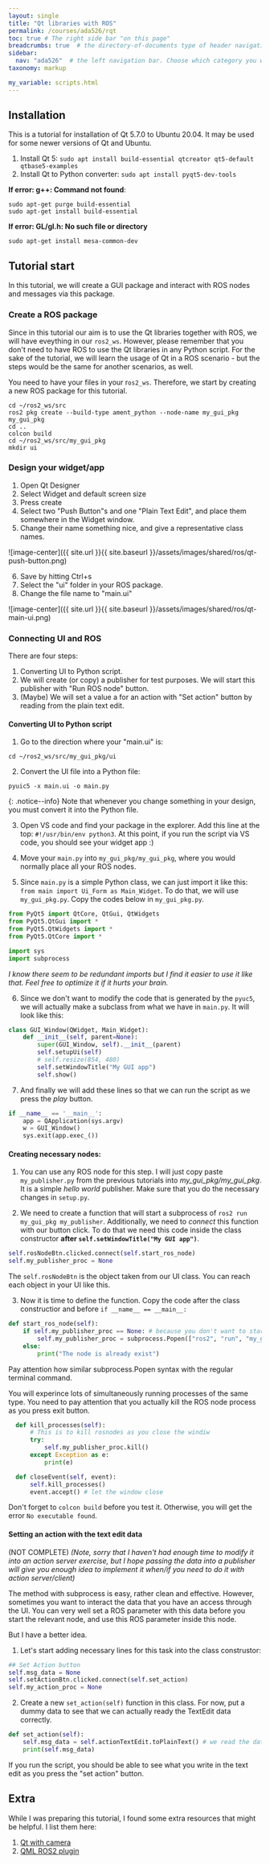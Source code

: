 ```yaml
---
layout: single
title: "Qt libraries with ROS"
permalink: /courses/ada526/rqt
toc: true # The right side bar "on this page"
breadcrumbs: true  # the directory-of-documents type of header navigation
sidebar:
  nav: "ada526"  # the left navigation bar. Choose which category you want.
taxonomy: markup

my_variable: scripts.html
---
```

## Installation
This is a tutorial for installation of Qt 5.7.0 to Ubuntu 20.04. It may be used for some newer versions of Qt and Ubuntu.

1. Install Qt 5: `sudo apt install build-essential qtcreator qt5-default qtbase5-examples`
2. Install Qt to Python converter: `sudo apt install pyqt5-dev-tools`


**If error: g++: Command not found**: 
```console
sudo apt-get purge build-essential
sudo apt-get install build-essential
```
**If error: GL/gl.h: No such file or directory**
```console
sudo apt-get install mesa-common-dev
```

## Tutorial start
In this tutorial, we will create a GUI package and interact with ROS nodes and messages via this package.

### Create a ROS package
Since in this tutorial our aim is to use the Qt libraries together with ROS, we will have eveything in our `ros2_ws`. However, please remember that you don't need to have ROS to use the Qt libraries in any Python script. For the sake of the tutorial, we will learn the usage of Qt in a ROS scenario - but the steps would be the same for another scenarios, as well.

You need to have your files in your r`os2_ws`. Therefore, we start by creating a new ROS package for this tutorial.

```console
cd ~/ros2_ws/src
ros2 pkg create --build-type ament_python --node-name my_gui_pkg my_gui_pkg
cd ..
colcon build
cd ~/ros2_ws/src/my_gui_pkg
mkdir ui
```

### Design your widget/app
1. Open Qt Designer
2. Select Widget and default screen size
3. Press create
4. Select two "Push Button"s and one "Plain Text Edit", and place them somewhere in the Widget window.
5. Change their name something nice, and give a representative class names.

![image-center]({{ site.url }}{{ site.baseurl }}/assets/images/shared/ros/qt-push-button.png)

6. Save by hitting Ctrl+s
7. Select the "ui" folder in your ROS package.
8. Change the file name to "main.ui"

![image-center]({{ site.url }}{{ site.baseurl }}/assets/images/shared/ros/qt-main-ui.png)


### Connecting UI and ROS
There are four steps:

1. Converting UI to Python script.
2. We will create (or copy) a publisher for test purposes. We will start this publisher with "Run ROS node" button.
3. (Maybe) We will set a value a for an action with "Set action" button by reading from the plain text edit.


#### Converting UI to Python script
1. Go to the direction where your "main.ui" is:
```console
cd ~/ros2_ws/src/my_gui_pkg/ui
```

2. Convert the UI file into a Python file:
```console
pyuic5 -x main.ui -o main.py
```

{: .notice--info}
Note that whenever you change something in your design, you must convert it into the Python file.

3. Open VS code and find your package in the explorer.
Add this line at the top: `#!/usr/bin/env python3`. At this point, if you run the script via VS code, you should see your widget app :)

4. Move your `main.py` into `my_gui_pkg/my_gui_pkg`, where you would normally place all your ROS nodes.

5. Since `main.py` is a simple Python class, we can just import it like this: `from main import Ui_Form as Main_Widget`. To do that, we will use `my_gui_pkg.py`. Copy the codes below in `my_gui_pkg.py`.

```python
from PyQt5 import QtCore, QtGui, QtWidgets
from PyQt5.QtGui import *
from PyQt5.QtWidgets import *
from PyQt5.QtCore import *

import sys
import subprocess
```

*I know there seem to be redundant imports but I find it easier to use it like that. Feel free to optimize it if it hurts your brain.*

6. Since we don't want to modify the code that is generated by the `pyuc5`, we will actually make a subclass from what we have in `main.py`. It will look like this:
```python
class GUI_Window(QWidget, Main_Widget):
    def __init__(self, parent=None):
        super(GUI_Window, self).__init__(parent)
        self.setupUi(self)
        # self.resize(854, 480)
        self.setWindowTitle("My GUI app")
        self.show()
```
7. And finally we will add these lines so that we can run the script as we press the *play* button.
```python
if __name__ == '__main__':
    app = QApplication(sys.argv)
    w = GUI_Window()
    sys.exit(app.exec_())
```


#### Creating necessary nodes:
1. You can use any ROS node for this step. I will just copy paste `my_publisher.py` from the previous tutorials into *my_gui_pkg/my_gui_pkg*. It is a simple *hello world* publisher. Make sure that you do the necessary changes in `setup.py`.

2. We need to create a function that will start a subprocess of `ros2 run my_gui_pkg my_publisher`. Additionally, we need to *connect* this function with our button click. To do that we need this code inside the class constructor **after `self.setWindowTitle("My GUI app")`**.

```python
self.rosNodeBtn.clicked.connect(self.start_ros_node)
self.my_publisher_proc = None
```
The `self.rosNodeBtn` is the object taken from our UI class. You can reach each object in your UI like this.

3. Now it is time to define the function. Copy the code after the class constructior and before `if __name__ == __main__:`

```python
def start_ros_node(self):
    if self.my_publisher_proc == None: # because you don't want to start several processes in each click
        self.my_publisher_proc = subprocess.Popen(["ros2", "run", "my_gui_pkg", "my_publisher"], text=True)
    else:
        print("The node is already exist")
```

Pay attention how similar subprocess.Popen syntax with the regular terminal command.

You will experince lots of simultaneously running processes of the same type. You need to pay attention that you actually kill the ROS node process as you press exit button.

```python
  def kill_processes(self):
      # This is to kill rosnodes as you close the windiw
      try:
          self.my_publisher_proc.kill()
      except Exception as e:
          print(e)

  def closeEvent(self, event):
      self.kill_processes()
      event.accept() # let the window close
```

Don't forget to `colcon build` before you test it. Otherwise, you will get the error `No executable found`.

#### Setting an action with the text edit data
(NOT COMPLETE)
*(Note, sorry that I haven't had enough time to modify it into an action server exercise, but I hope passing the data into a publisher will give you enough idea to implement it when/if you need to do it with action server/client)*

The method with subprocess is easy, rather clean and effective. However, sometimes you want to interact the data that you have an access through the UI. You can very well set a ROS parameter with this data before you start the relevant node, and use this ROS parameter inside this node. 

But I have a better idea.

1. Let's start adding necessary lines for this task into the class construstor:

```python
## Set Action button
self.msg_data = None
self.setActionBtn.clicked.connect(self.set_action)
self.my_action_proc = None
```

2. Create a new `set_action(self)` function in this class. For now, put a dummy data to see that we can actually ready the TextEdit data correctly.

```python
def set_action(self):
    self.msg_data = self.actionTextEdit.toPlainText() # we read the data
    print(self.msg_data)
```

If you run the script, you should be able to see what you write in the text edit as you press the "set action" button.


## Extra
While I was preparing this tutorial, I found some extra resources that might be helpful. I list them here:

1. [Qt with camera](https://discourse.ros.org/t/create-stunning-uis-for-ros2-using-the-newly-released-qml-ros2-plugin/25906)
2. [QML ROS2 plugin](https://github.com/StefanFabian/qml_ros2_plugin)





